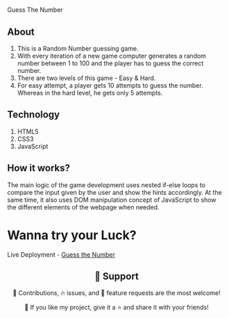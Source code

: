 # 
Guess The Number
## About
1. This is a Random Number guessing game. 
2. With every iteration of a new game computer generates a random number between 1 to 100 and the player has to guess the correct number.
3. There are two levels of this game - Easy & Hard.
4. For easy attempt, a player gets 10 attempts to guess the number. Whereas in the hard level, he gets only 5 attempts.

## Technology
1. HTML5
2. CSS3
3. JavaScript

## How it works?
The main logic of the game development uses nested if-else loops to compare the input given by the user and show the hints accordingly. At the same time, it also uses DOM manipulation concept of JavaScript to show the different elements of the webpage when needed.

# Wanna try your Luck?

Live Deployment - [Guess the Number](https://assumenumber.netlify.app/)

<h2 align="center">🤝 Support</h2>

<p align="center">🎀 Contributions, 🔥 issues, and 🥮 feature requests are the most welcome!</p>

<p align="center">💙 If you like my project, give it a ⭐ and share it with your friends!</p>
